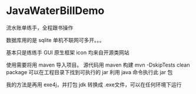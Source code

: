 # JavaWaterBillDemo
流水账单练手，全程跟书操作

数据库用的是 sqlite 单机不联网可多开。。。

基本只是练练手 GUI 原生框架
icon 均来自开源类网站

使用需要将用 maven 导入项目。
源代码用 maven 构建 mvn -DskipTests clean package
可以在工程目录下找到可执行的 jar
利用 java 命令执行此 jar 包

我的方法是再用 exe4j，并打包 jdk 转换成 .exe文件，可以在任何环境下运行
